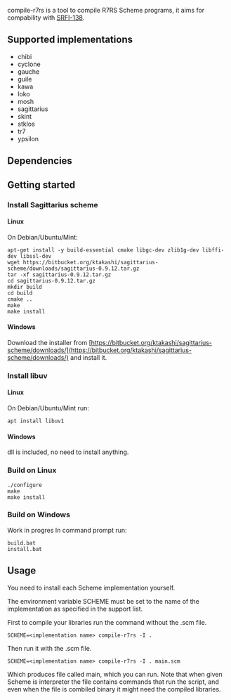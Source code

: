 compile-r7rs is a tool to compile R7RS Scheme programs, it aims for compability
with [SRFI-138](https://srfi.schemers.org/srfi-138/srfi-138.html).

## Supported implementations

- chibi
- cyclone
- gauche
- guile
- kawa
- loko
- mosh
- sagittarius
- skint
- stklos
- tr7
- ypsilon

## Dependencies



## Getting started

### Install Sagittarius scheme

#### Linux

On Debian/Ubuntu/Mint:

    apt-get install -y build-essential cmake libgc-dev zlib1g-dev libffi-dev libssl-dev
    wget https://bitbucket.org/ktakashi/sagittarius-scheme/downloads/sagittarius-0.9.12.tar.gz
    tar -xf sagittarius-0.9.12.tar.gz
    cd sagittarius-0.9.12.tar.gz
    mkdir build
    cd build
    cmake ..
    make
    make install

#### Windows

Download the installer from
[https://bitbucket.org/ktakashi/sagittarius-scheme/downloads/](https://bitbucket.org/ktakashi/sagittarius-scheme/downloads/)
and install it.

### Install libuv

#### Linux

On Debian/Ubuntu/Mint run:

    apt install libuv1

#### Windows

dll is included, no need to install anything.

### Build on Linux

    ./configure
    make
    make install

### Build on Windows

Work in progres
In command prompt run:

    build.bat
    install.bat

## Usage

You need to install each Scheme implementation yourself.

The environment variable SCHEME must be set to the name of the implementation
as specified in the support list.

First to compile your libraries run the command without the .scm file.

    SCHEME=<implementation name> compile-r7rs -I .

Then run it with the .scm file.

    SCHEME=<implementation name> compile-r7rs -I . main.scm

Which produces file called main, which you can run. Note that when given Scheme
is interpreter the file contains commands that run the script, and even when
the file is combiled binary it might need the compiled libraries.
